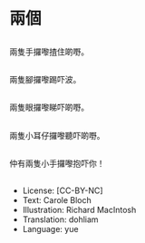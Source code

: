 # 兩個

##
兩隻手攞嚟揸住啲嘢。

##


##
兩隻腳攞嚟踢吓波。

##


##
兩隻眼攞嚟睇吓啲嘢。

##


##
兩隻小耳仔攞嚟聽吓啲嘢。

##


##
仲有兩隻小手攞嚟抱吓你！

##


##
* License: [CC-BY-NC]
* Text: Carole Bloch
* Illustration: Richard MacIntosh
* Translation: dohliam
* Language: yue
